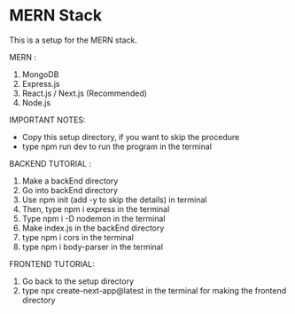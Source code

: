 # MERN Stack

This is a setup for the MERN stack.

MERN :
1. MongoDB
2. Express.js
3. React.js / Next.js (Recommended)
4. Node.js

IMPORTANT NOTES:
* Copy this setup directory, if you want to skip the procedure
* type npm run dev to run the program in the terminal

BACKEND TUTORIAL :
1. Make a backEnd directory
2. Go into backEnd directory
3. Use npm init (add -y to skip the details) in terminal
4. Then, type npm i express in the terminal
5. Type npm i -D nodemon in the terminal
6. Make index.js in the backEnd directory
7. type npm i cors in the terminal
8. type npm i body-parser in the terminal

FRONTEND TUTORIAL:
1. Go back to the setup directory
2. type npx create-next-app@latest in the terminal for making the frontend directory
